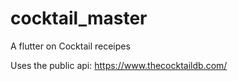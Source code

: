 # cocktail_master

A flutter on Cocktail receipes

Uses the public api:
https://www.thecocktaildb.com/

